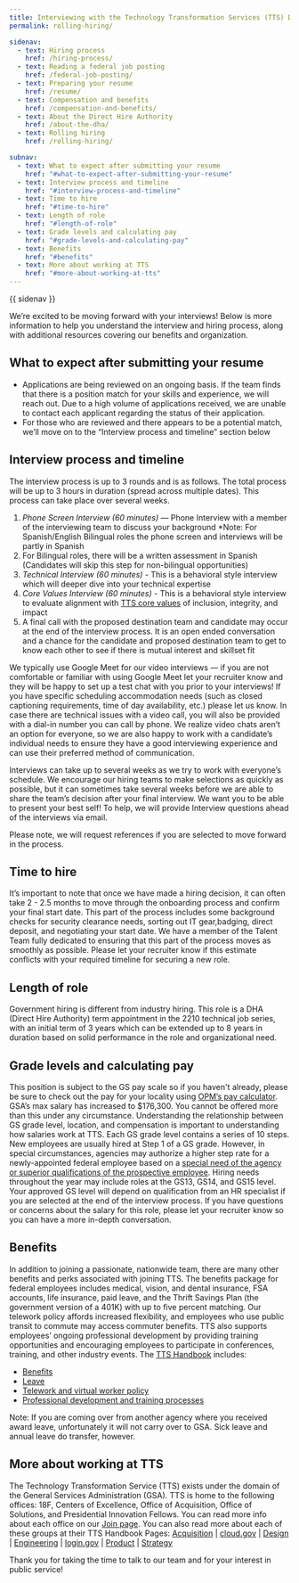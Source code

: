 ```yaml
---
title: Interviewing with the Technology Transformation Services (TTS) Design Team
permalink: rolling-hiring/

sidenav:
  - text: Hiring process
    href: /hiring-process/
  - text: Reading a federal job posting
    href: /federal-job-posting/
  - text: Preparing your resume
    href: /resume/
  - text: Compensation and benefits
    href: /compensation-and-benefits/
  - text: About the Direct Hire Authority
    href: /about-the-dha/
  - text: Rolling hiring
    href: /rolling-hiring/

subnav:
  - text: What to expect after submitting your resume
    href: "#what-to-expect-after-submitting-your-resume"
  - text: Interview process and timeline
    href: "#interview-process-and-timeline"
  - text: Time to hire
    href: "#time-to-hire"
  - text: Length of role
    href: "#length-of-role"
  - text: Grade levels and calculating pay
    href: "#grade-levels-and-calculating-pay"
  - text: Benefits
    href: "#benefits"
  - text: More about working at TTS
    href: "#more-about-working-at-tts"
---
```




{{ sidenav }}

We’re excited to be moving forward with your interviews! Below is more information to help you understand the interview and hiring process, along with additional resources covering our benefits and organization.

## What to expect after submitting your resume
- Applications are being reviewed on an ongoing basis. If the team finds that there is a position match for your skills and experience, we will reach out. Due to a high volume of applications received, we are unable to contact each applicant regarding the status of their application.
- For those who are reviewed and there appears to be a potential match, we’ll move on to the “Interview process and timeline” section below

## Interview process and timeline
The interview process is up to 3 rounds and is as follows. The total process will be up to 3 hours in duration (spread across multiple dates). This process can take place over several weeks.
1. *Phone Screen Interview (60 minutes)* — Phone Interview with a member of the interviewing team to discuss your background
 *Note: For Spanish/English Bilingual roles the phone screen and interviews will be partly in Spanish
2. For Bilingual roles, there will be a written assessment in Spanish (Candidates will skip this step for non-bilingual opportunities)
3. *Technical Interview (60 minutes)* - This is a behavioral style interview which will deeper dive into your technical expertise
4. *Core Values Interview (60 minutes)* - This is a behavioral style interview to evaluate alignment with [TTS core values](https://handbook.tts.gsa.gov/about-us/tts-history/) of inclusion, integrity, and impact
5. A final call with the proposed destination team and candidate may occur at the end of the interview process. It is an open ended conversation and a chance for the candidate and proposed destination team to get to know each other to see if there is mutual interest and skillset fit

We typically use Google Meet for our video interviews — if you are not comfortable or familiar with using Google Meet let your recruiter know and they will be happy to set up a test chat with you prior to your interviews! If you have specific scheduling accommodation needs (such as closed captioning requirements, time of day availability, etc.) please let us know.
In case there are technical issues with a video call, you will also be provided with a dial-in number you can call by phone.
We realize video chats aren’t an option for everyone, so we are also happy to work with a candidate’s individual needs to ensure they have a good interviewing experience and can use their preferred method of communication.

Interviews can take up to several weeks as we try to work with everyone’s schedule. We encourage our hiring teams to make selections as quickly as possible, but it can sometimes take several weeks before we are able to share the team’s decision after your final interview.
We want you to be able to present your best self! To help, we will provide Interview questions ahead of the interviews via email.  

Please note, we will request references if you are selected to move forward in the process.

## Time to hire
It’s important to note that once we have made a hiring decision, it can often take 2 - 2.5 months to move through the onboarding process and confirm your final start date. This part of the process includes some background checks for security clearance needs, sorting out IT gear,badging, direct deposit, and negotiating your start date. We have a member of the Talent Team fully dedicated to ensuring that this part of the process moves as smoothly as possible.
Please let your recruiter know if this estimate conflicts with your required timeline for securing a new role.

## Length of role
Government hiring is different from industry hiring. This role is a DHA (Direct Hire Authority) term appointment in the 2210 technical job series, with an initial term of 3 years which can be extended up to 8 years in duration based on solid performance in the role and organizational need.

## Grade levels and calculating pay
This position is subject to the GS pay scale so if you haven't already, please be sure to check out the pay for your locality using [OPM’s pay calculator](https://www.opm.gov/policy-data-oversight/pay-leave/salaries-wages/2022/general-schedule-gs-salary-calculator/). GSA’s max salary has increased to $176,300. You cannot be offered more than this under any circumstance.
Understanding the relationship between GS grade level, location, and compensation is important to understanding how salaries work at TTS.
Each GS grade level contains a series of 10 steps. New employees are usually hired at Step 1 of a GS grade. However, in special circumstances, agencies may authorize a higher step rate for a newly-appointed federal employee based on a [special need of the agency or superior qualifications of the prospective employee](https://www.opm.gov/policy-data-oversight/pay-leave/pay-administration/fact-sheets/superior-qualifications-and-special-needs-pay-setting-authority/).
Hiring needs throughout the year may include roles at the GS13, GS14, and GS15 level. Your approved GS level will depend on qualification from an HR specialist if you are selected at the end of the interview process.
If you have questions or concerns about the salary for this role, please let your recruiter know so you can have a more in-depth conversation.

## Benefits
In addition to joining a passionate, nationwide team, there are many other benefits and perks associated with joining TTS.
The benefits package for federal employees includes medical, vision, and dental insurance, FSA accounts, life insurance, paid leave, and the Thrift Savings Plan (the government version of a 401K) with up to five percent matching. Our telework policy affords increased flexibility, and employees who use public transit to commute may access commuter benefits.
TTS also supports employees’ ongoing professional development by providing training opportunities and encouraging employees to participate in conferences, training, and other industry events.
The [TTS Handbook](https://handbook.18f.gov/) includes:
- [Benefits](https://handbook.18f.gov/benefits/)
- [Leave](https://handbook.18f.gov/benefits/#leave)
- [Telework and virtual worker policy](https://handbook.18f.gov/telework/)
- [Professional development and training processes](https://handbook.18f.gov/attending-conferences/)

Note: If you are coming over from another agency where you received award leave, unfortunately it will not carry over to GSA. Sick leave and annual leave do transfer, however.

## More about working at TTS
The Technology Transformation Service (TTS) exists under the domain of the General Services Administration (GSA). TTS is home to the following offices: 18F, Centers of Excellence, Office of Acquisition, Office of Solutions, and Presidential Innovation Fellows. You can read more info about each office on our [Join page](https://join.tts.gsa.gov/tts-offices/).
You can also read more about each of these groups at their TTS Handbook Pages:
 [Acquisition](https://handbook.18f.gov/acqstack/) | [cloud.gov](https://cloud.gov/) | [Design](https://handbook.18f.gov/design/) | [Engineering](https://handbook.18f.gov/engineering/) | [login.gov](https://login.gov/) | [Product](https://handbook.18f.gov/product/) | [Strategy ](https://handbook.18f.gov/strategy/)

Thank you for taking the time to talk to our team
and for your interest in public service!
